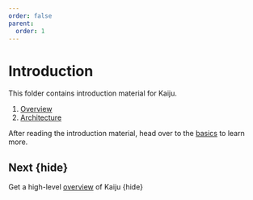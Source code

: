 ```yaml
---
order: false
parent:
  order: 1
---
```


# Introduction

This folder contains introduction material for Kaiju.

1. [Overview](./overview)
1. [Architecture](./architecture)

After reading the introduction material, head over to the [basics](../basics/README) to learn more.

## Next {hide}

Get a high-level [overview](./overview) of Kaiju {hide}
